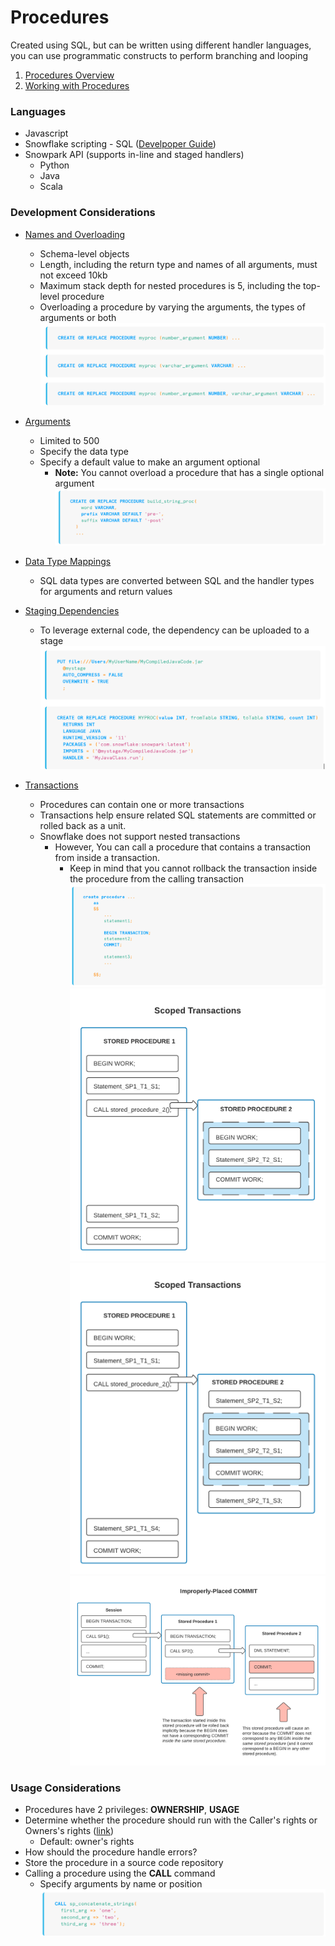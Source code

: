 # Procedures

Created using SQL, but can be written using different handler languages, you can use programmatic constructs to perform branching and looping

1) [Procedures Overview](https://docs.snowflake.com/en/developer-guide/stored-procedure/stored-procedures-overview)
2) [Working with Procedures](https://docs.snowflake.com/en/developer-guide/stored-procedure/stored-procedures-usage)

### Languages
- Javascript
- Snowflake scripting - SQL ([Develpoper Guide](https://docs.snowflake.com/en/developer-guide/snowflake-scripting/index))
- Snowpark API (supports in-line and staged handlers)
  - Python
  - Java
  - Scala

### Development Considerations
- [Names and Overloading](https://docs.snowflake.com/en/developer-guide/udf-stored-procedure-naming-conventions)
  - Schema-level objects
  - Length, including the return type and names of all arguments, must not exceed 10kb
  - Maximum stack depth for nested procedures is 5, including the top-level procedure
  - Overloading a procedure by varying the arguments, the types of arguments or both
![image](/images/5-proc-overload.png)

- [Arguments](https://docs.snowflake.com/en/developer-guide/udf-stored-procedure-arguments)
  - Limited to 500
  - Specify the data type
  - Specify a default value to make an argument optional
    - **Note:** You cannot overload a procedure that has a single optional argument
![image](/images/5-proc-arguments.png)

- [Data Type Mappings](https://docs.snowflake.com/en/developer-guide/udf-stored-procedure-data-type-mapping)
  - SQL data types are converted between SQL and the handler types for arguments and return values

- [Staging Dependencies](https://docs.snowflake.com/en/developer-guide/upload-dependencies)
  - To leverage external code, the dependency can be uploaded to a stage
![image](/images/5-proc-deps.png)

- [Transactions](https://docs.snowflake.com/en/sql-reference/transactions#stored-procedures-and-transactions)
  - Procedures can contain one or more transactions
  - Transactions help ensure related SQL statements are committed or rolled back as a unit.
  - Snowflake does not support nested transactions
    - However, You can call a procedure that contains a transaction from inside a transaction.
      - Keep in mind that you cannot rollback the transaction inside the procedure from the calling transaction
![image](/images/5-proc-trx.png)
![image](/images/5-scoped-transactions-1.png)
![image](/images/5-scoped-transactions-2.png)
![image](/images/5-scoped-transactions-3.png)

### Usage Considerations
- Procedures have 2 privileges: **OWNERSHIP**, **USAGE**
- Determine whether the procedure should run with the Caller's rights or Owners's rights ([link](https://docs.snowflake.com/en/developer-guide/stored-procedure/stored-procedures-rights))
  - Default: owner's rights
- How should the procedure handle errors?
- Store the procedure in a source code repository
- Calling a procedure using the **CALL** command
  - Specify arguments by name or position
![image](/images/5-proc-call.png)
